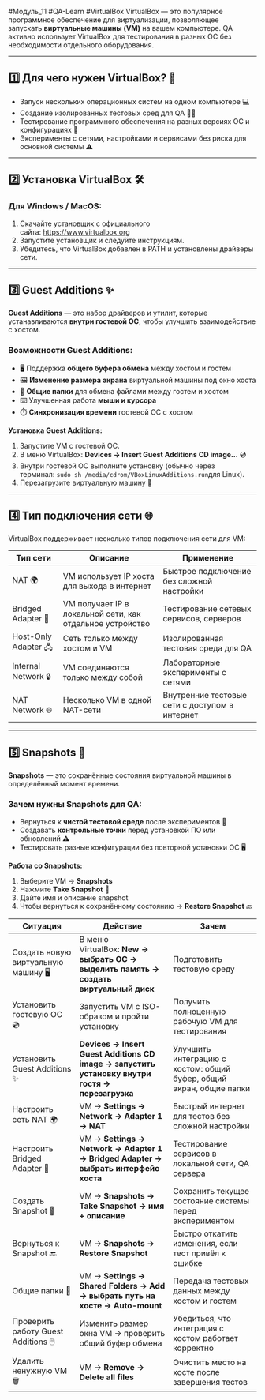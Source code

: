 #Модуль_11 #QA-Learn #VirtualBox
VirtualBox — это популярное программное обеспечение для виртуализации, позволяющее запускать **виртуальные машины (VM)** на вашем компьютере. QA активно использует VirtualBox для тестирования в разных ОС без необходимости отдельного оборудования.

---
## 1️⃣ Для чего нужен VirtualBox? 🎯

- Запуск нескольких операционных систем на одном компьютере 💻
- Создание изолированных тестовых сред для QA 🧑‍💻
- Тестирование программного обеспечения на разных версиях ОС и конфигурациях 🔄
- Эксперименты с сетями, настройками и сервисами без риска для основной системы ⚠️
---
## 2️⃣ Установка VirtualBox 🛠️

### Для Windows / MacOS:

1. Скачайте установщик с официального сайта: https://www.virtualbox.org
2. Запустите установщик и следуйте инструкциям.
3. Убедитесь, что VirtualBox добавлен в PATH и установлены драйверы сети.
---
## 3️⃣ Guest Additions ✨

**Guest Additions** — это набор драйверов и утилит, которые устанавливаются **внутри гостевой ОС**, чтобы улучшить взаимодействие с хостом.

### Возможности Guest Additions:
- 🖥️ Поддержка **общего буфера обмена** между хостом и гостем
- 🖼️ **Изменение размера экрана** виртуальной машины под окно хоста
- 📂 **Общие папки** для обмена файлами между гостем и хостом
- ⌨️ Улучшенная работа **мыши и курсора**
- ⏱️ **Синхронизация времени** гостевой ОС с хостом

**Установка Guest Additions:**
1. Запустите VM с гостевой ОС.
2. В меню VirtualBox: **Devices → Insert Guest Additions CD image…** 💿
3. Внутри гостевой ОС выполните установку (обычно через терминал: `sudo sh /media/cdrom/VBoxLinuxAdditions.run`для Linux).
4. Перезагрузите виртуальную машину 🔄
---
## 4️⃣ Тип подключения сети 🌐

VirtualBox поддерживает несколько типов подключения сети для VM:

|Тип сети|Описание|Применение|
|---|---|---|
|NAT 🌍|VM использует IP хоста для выхода в интернет|Быстрое подключение без сложной настройки|
|Bridged Adapter 🌉|VM получает IP в локальной сети, как отдельное устройство|Тестирование сетевых сервисов, серверов|
|Host-Only Adapter 🖧|Сеть только между хостом и VM|Изолированная тестовая среда для QA|
|Internal Network 🔒|VM соединяются только между собой|Лабораторные эксперименты с сетями|
|NAT Network 🌐|Несколько VM в одной NAT-сети|Внутренние тестовые сети с доступом в интернет|

---

## 5️⃣ Snapshots 📸

**Snapshots** — это сохранённые состояния виртуальной машины в определённый момент времени.

### Зачем нужны Snapshots для QA:
- Вернуться к **чистой тестовой среде** после экспериментов 🔄
- Создавать **контрольные точки** перед установкой ПО или обновлений ⚠️
- Тестировать разные конфигурации без повторной установки ОС 🖥️

**Работа со Snapshots:**
1. Выберите VM → **Snapshots**
2. Нажмите **Take Snapshot** 📸
3. Дайте имя и описание snapshot
4. Чтобы вернуться к сохранённому состоянию → **Restore Snapshot** 🔙

|Ситуация|Действие|Зачем|
|---|---|---|
|Создать новую виртуальную машину 🖥️|В меню VirtualBox: **New → выбрать ОС → выделить память → создать виртуальный диск**|Подготовить тестовую среду|
|Установить гостевую ОС 💿|Запустить VM с ISO-образом и пройти установку|Получить полноценную рабочую VM для тестирования|
|Установить Guest Additions ✨|**Devices → Insert Guest Additions CD image → запустить установку внутри гостя → перезагрузка**|Улучшить интеграцию с хостом: общий буфер, общий экран, общие папки|
|Настроить сеть NAT 🌍|VM → **Settings → Network → Adapter 1 → NAT**|Быстрый интернет для тестов без сложной настройки|
|Настроить Bridged Adapter 🌉|VM → **Settings → Network → Adapter 1 → Bridged Adapter → выбрать интерфейс хоста**|Тестирование сервисов в локальной сети, QA сервера|
|Создать Snapshot 📸|VM → **Snapshots → Take Snapshot → имя + описание**|Сохранить текущее состояние системы перед экспериментом|
|Вернуться к Snapshot 🔙|VM → **Snapshots → Restore Snapshot**|Быстро откатить изменения, если тест привёл к ошибке|
|Общие папки 📂|VM → **Settings → Shared Folders → Add → выбрать путь на хосте → Auto-mount**|Передача тестовых данных между хостом и гостем|
|Проверить работу Guest Additions 🖱️|Изменить размер окна VM → проверить общий буфер обмена|Убедиться, что интеграция с хостом работает корректно|
|Удалить ненужную VM 🗑️|VM → **Remove → Delete all files**|Очистить место на хосте после завершения тестов|